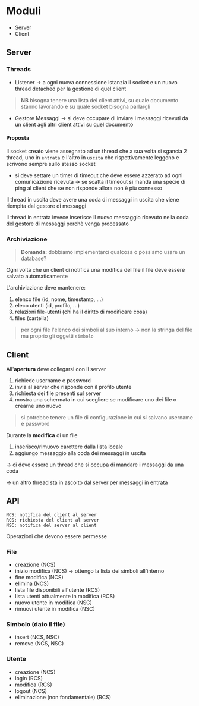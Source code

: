 # Moduli
*  Server
*  Client

## Server
### Threads
*  Listener -> a ogni nuova connessione istanzia il socket e un nuovo thread detached per la gestione di quel client
> **NB** bisogna tenere una lista dei client attivi, su quale documento stanno lavorando e su quale socket bisogna parlargli
*  Gestore Messaggi -> si deve occupare di inviare i messaggi ricevuti da un client agli altri client attivi su quel documento

#### Proposta
Il socket creato viene assegnato ad un thread che a sua volta si sgancia 2 thread, uno in `entrata` e l'altro in `uscita` che rispettivamente leggono e scrivono sempre sullo stesso socket
*  si deve settare un timer di timeout che deve essere azzerato ad ogni comunicazione ricevuta -> se scatta il timeout si manda una specie di ping al client che se non risponde allora non è più connesso

Il thread in uscita deve avere una coda di messaggi in uscita che viene riempita dal gestore di messaggi

Il thread in entrata invece inserisce il nuovo messaggio ricevuto nella coda del gestore di messaggi perchè venga processato

### Archiviazione
> **Domanda:** dobbiamo implementarci qualcosa o possiamo usare un database?

Ogni volta che un client ci notifica una modifica del file il file deve essere salvato automaticamente

L'archiviazione deve mantenere:
1.  elenco file (id, nome, timestamp, ...)
2.  eleco utenti (id, profilo, ...)
3.  relazioni file-utenti (chi ha il diritto di modificare cosa)
4.  files (cartella)

> per ogni file l'elenco dei simboli al suo interno -> non la stringa del file ma proprio gli oggetti `simbolo`

## Client
All'**apertura** deve collegarsi con il server
1.  richiede username e password
2.  invia al server che risponde con il profilo utente
3.  richiesta dei file presenti sul server
4.  mostra una schermata in cui scegliere se modificare uno dei file o crearne uno nuovo

> si potrebbe tenere un file di configurazione in cui si salvano username e password

Durante la **modifica** di un file
1.  inserisco/rimuovo carettere dalla lista locale
2.  aggiungo messaggio alla coda dei messaggi in uscita

-> ci deve essere un thread che si occupa di mandare i messaggi da una coda

-> un altro thread sta in ascolto dal server per messaggi in entrata

## API
```
NCS: notifica del client al server
RCS: richiesta del client al server
NSC: notifica del server al client
```
Operazioni che devono essere permesse

### File
*  creazione (NCS)
*  inizio modifica (NCS) -> ottengo la lista dei simboli all'interno
*  fine modifica (NCS)
*  elimina (NCS)
*  lista file disponibili all'utente (RCS)
*  lista utenti attualmente in modifica (RCS)
*  nuovo utente in modifica (NSC)
*  rimuovi utente in modifica (NSC)

### Simbolo (dato il file)
*  insert (NCS, NSC)
*  remove (NCS, NSC)

### Utente
*  creazione (NCS)
*  login (RCS)
*  modifica (RCS)
*  logout (NCS)
*  eliminazione (non fondamentale) (RCS)
